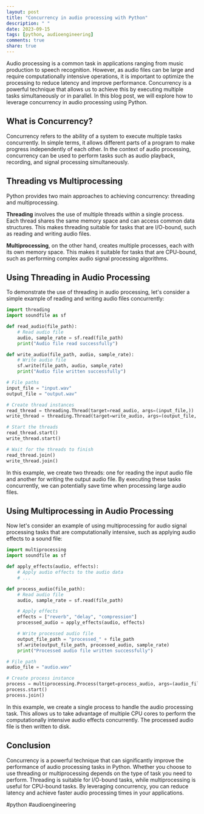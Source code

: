```yaml
---
layout: post
title: "Concurrency in audio processing with Python"
description: " "
date: 2023-09-15
tags: [python, audioengineering]
comments: true
share: true
---
```


Audio processing is a common task in applications ranging from music production to speech recognition. However, as audio files can be large and require computationally intensive operations, it is important to optimize the processing to reduce latency and improve performance. Concurrency is a powerful technique that allows us to achieve this by executing multiple tasks simultaneously or in parallel. In this blog post, we will explore how to leverage concurrency in audio processing using Python.

## What is Concurrency?

Concurrency refers to the ability of a system to execute multiple tasks concurrently. In simple terms, it allows different parts of a program to make progress independently of each other. In the context of audio processing, concurrency can be used to perform tasks such as audio playback, recording, and signal processing simultaneously.

## Threading vs Multiprocessing

Python provides two main approaches to achieving concurrency: threading and multiprocessing.

**Threading** involves the use of multiple threads within a single process. Each thread shares the same memory space and can access common data structures. This makes threading suitable for tasks that are I/O-bound, such as reading and writing audio files.

**Multiprocessing**, on the other hand, creates multiple processes, each with its own memory space. This makes it suitable for tasks that are CPU-bound, such as performing complex audio signal processing algorithms.

## Using Threading in Audio Processing

To demonstrate the use of threading in audio processing, let's consider a simple example of reading and writing audio files concurrently:

```python
import threading
import soundfile as sf

def read_audio(file_path):
    # Read audio file
    audio, sample_rate = sf.read(file_path)
    print("Audio file read successfully")

def write_audio(file_path, audio, sample_rate):
    # Write audio file
    sf.write(file_path, audio, sample_rate)
    print("Audio file written successfully")

# File paths
input_file = "input.wav"
output_file = "output.wav"

# Create thread instances
read_thread = threading.Thread(target=read_audio, args=(input_file,))
write_thread = threading.Thread(target=write_audio, args=(output_file, audio, sample_rate))

# Start the threads
read_thread.start()
write_thread.start()

# Wait for the threads to finish
read_thread.join()
write_thread.join()
```

In this example, we create two threads: one for reading the input audio file and another for writing the output audio file. By executing these tasks concurrently, we can potentially save time when processing large audio files.

## Using Multiprocessing in Audio Processing

Now let's consider an example of using multiprocessing for audio signal processing tasks that are computationally intensive, such as applying audio effects to a sound file:

```python
import multiprocessing
import soundfile as sf

def apply_effects(audio, effects):
    # Apply audio effects to the audio data
    # ...

def process_audio(file_path):
    # Read audio file
    audio, sample_rate = sf.read(file_path)

    # Apply effects
    effects = ["reverb", "delay", "compression"]
    processed_audio = apply_effects(audio, effects)

    # Write processed audio file
    output_file_path = "processed_" + file_path
    sf.write(output_file_path, processed_audio, sample_rate)
    print("Processed audio file written successfully")

# File path
audio_file = "audio.wav"

# Create process instance
process = multiprocessing.Process(target=process_audio, args=(audio_file,))
process.start()
process.join()
```

In this example, we create a single process to handle the audio processing task. This allows us to take advantage of multiple CPU cores to perform the computationally intensive audio effects concurrently. The processed audio file is then written to disk.

## Conclusion

Concurrency is a powerful technique that can significantly improve the performance of audio processing tasks in Python. Whether you choose to use threading or multiprocessing depends on the type of task you need to perform. Threading is suitable for I/O-bound tasks, while multiprocessing is useful for CPU-bound tasks. By leveraging concurrency, you can reduce latency and achieve faster audio processing times in your applications.

#python #audioengineering